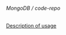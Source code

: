 ###### MongoDB / code-repo
[Description of usage](https://github.com/leonardopache/sesp/wiki/DB-Seeding#mongodb--code-repo)
